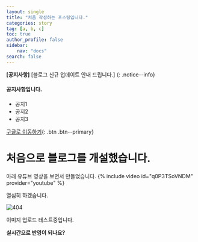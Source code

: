 ```yaml
---
layout: single
title: "처음 작성하는 포스팅입니다."
categories: story
tag: [a, b, c]
toc: true
author_profile: false
sidebar:
    nav: "docs"
search: false
---
```


**[공지사항]** [블로그 신규 업데이트 안내 드립니다.]
{: .notice--info}

<div class="notice--success">
<h4>공지사항입니다.</h4>
<ul>
    <li>공지1</li>
    <li>공지2</li>
    <li>공지3</li>
</ul>
</div>

[구글로 이동하기](https://google.com){: .btn .btn--primary}

# 처음으로 블로그를 개설했습니다.

아래 유튜브 영상을 보면서 만들었습니다.
{% include video id="q0P3TSoVNDM" provider="youtube" %}

열심히 하겠습니다.

![404](../../images/2022-02-06-first/404.jpeg)

이미지 업로드 테스트중입니다.

**실시간으로 반영이 되나요?**
